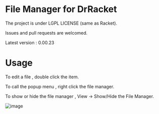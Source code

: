 # File Manager for DrRacket
The project is under LGPL LICENSE (same as Racket).

Issues and pull requests are welcomed.  
 
Latest version : 0.00.23 

# Usage
To edit a file , double click the item.

To call the popup menu , right click the file manager.

To show or hide the file manager , View -> Show/Hide the File Manager. 

![image](https://user-images.githubusercontent.com/22510026/42439375-5663ee04-8395-11e8-84e3-af6a89b32532.png)


